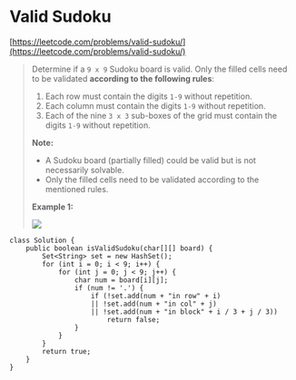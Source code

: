 # Valid Sudoku

[https://leetcode.com/problems/valid-sudoku/](https://leetcode.com/problems/valid-sudoku/)

> Determine if a `9 x 9` Sudoku board is valid. Only the filled cells need to be validated **according to the following rules**:
>
> 1. Each row must contain the digits `1-9` without repetition.
> 2. Each column must contain the digits `1-9` without repetition.
> 3. Each of the nine `3 x 3` sub-boxes of the grid must contain the digits `1-9` without repetition.
>
> **Note:**
>
> * A Sudoku board (partially filled) could be valid but is not necessarily solvable.
> * Only the filled cells need to be validated according to the mentioned rules.
>
> &#x20;
>
> **Example 1:**
>
> ![](https://upload.wikimedia.org/wikipedia/commons/thumb/f/ff/Sudoku-by-L2G-20050714.svg/250px-Sudoku-by-L2G-20050714.svg.png)

```
class Solution {
    public boolean isValidSudoku(char[][] board) {
        Set<String> set = new HashSet();
        for (int i = 0; i < 9; i++) {
            for (int j = 0; j < 9; j++) {
                char num = board[i][j];
                if (num != '.') {
                    if (!set.add(num + "in row" + i) 
                    || !set.add(num + "in col" + j) 
                    || !set.add(num + "in block" + i / 3 + j / 3))
                        return false;
                }
            }
        }
        return true;
    }
}
```
